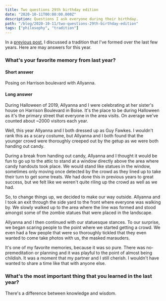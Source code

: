```yaml
---
title: Two questions 29th birthday edition
date: "2020-10-11T00:00:00.000Z"
description: Questions I ask everyone during their birthday.
path: "/blog/2020-10-11/two-questions-29th-birthday-edition"
tags: ["philosophy", "tradition"]
---
```


In a [previous post](https://blakedietz.me//blog/2020-07-15/two-questions), I discussed a tradition that I've formed 
over the last few years. Here are may answers for this year.

### What's your favorite memory from last year?

#### Short answer

Posing on Harrison boulevard with Allyanna.

#### Long answer

During Halloween of 2019, Allyanna and I were celebrating at her sister's house on Harrison Boulevard in Boise. It's the place to be during Halloween as it's the primary street that everyone in the area visits. On average we've counted about ~2000 visitors each year.

Well, this year Allyanna and I both dressed up as Guy Fawkes. I wouldn't rank this as a scary costume, but Allyanna and I both found that the younger crowd were thoroughly creeped out by the getup as we were both handing out candy.

During a break from handing out candy, Allyanna and I thought it would be fun to go up to the attic to stand at a window directly above the area where candy handouts took place. We would stand like statues in the window, sometimes only moving once detected by the crowd as they lined up to take their turn to get some treats. We had done this in previous years to great success, but we felt like we weren't quite riling up the crowd as well as we had.

So, to change things up, we decided to make our way outside. Allyanna and I took an exit through the side yard to the front where everyone was walking by. We slowly walked up to the area where the line was formed and stood amongst some of the zombie statues that were placed in the landscape.

Allyanna and I then continued with our statuesque stances. To our surprise, we began scaring people to the point where we started getting a crowd. We even had a few people that were so thoroughly tickled that they even wanted to come take photos with us, the masked marauders.

It's one of my favorite memories, because it was so pure. There was no-premeditation or planning and it was playful to the point of almost being childish. It was a moment that my partner and I still cherish. I wouldn't have wanted to share a time like that with anyone else.

### What's the most important thing that you learned in the last year?

There's a difference between knowledge and wisdom.

